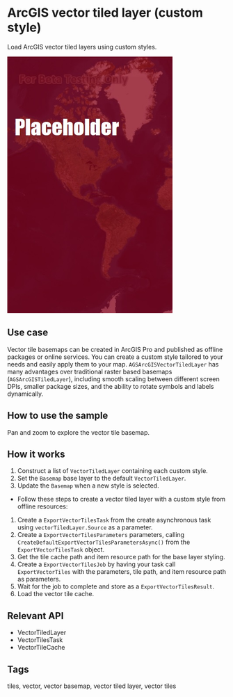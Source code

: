 # ArcGIS vector tiled layer (custom style)

Load ArcGIS vector tiled layers using custom styles.

![Image of offline vector tiled layer custom style](AddVectorTiledLayerFromCustomStyle.jpg)

## Use case

Vector tile basemaps can be created in ArcGIS Pro and published as offline packages or online services. You can create a custom style tailored to your needs and easily apply them to your map. `AGSArcGISVectorTiledLayer` has many advantages over traditional raster based basemaps (`AGSArcGISTiledLayer`), including smooth scaling between different screen DPIs, smaller package sizes, and the ability to rotate symbols and labels dynamically.

## How to use the sample

Pan and zoom to explore the vector tile basemap.

## How it works

1. Construct a list of `VectorTiledLayer` containing each custom style.
2. Set the `Basemap` base layer to the default `VectorTiledLayer`.
3. Update the `Basemap` when a new style is selected.

* Follow these steps to create a vector tiled layer with a custom style from offline resources:
1. Create a `ExportVectorTilesTask` from the create asynchronous task using `vectorTiledLayer.Source` as a parameter.
2. Create a `ExportVectorTilesParameters` parameters, calling `CreateDefaultExportVectorTilesParametersAsync()` from the `ExportVectorTilesTask` object.
3. Get the tile cache path and item resource path for the base layer styling.
4. Create a `ExportVectorTilesJob` by having your task call `ExportVectorTiles` with the parameters, tile path, and item resource path as parameters.
5. Wait for the job to complete and store as a `ExportVectorTilesResult`.
6. Load the vector tile cache.

## Relevant API

* VectorTiledLayer
* VectorTilesTask
* VectorTileCache

## Tags

tiles, vector, vector basemap, vector tiled layer, vector tiles
